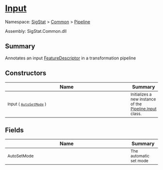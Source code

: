 # [Input](./Input.md)

Namespace: [SigStat]() > [Common](./../README.md) > [Pipeline](./README.md)

Assembly: SigStat.Common.dll

## Summary
Annotates an input [FeatureDescriptor](https://github.com/hargitomi97/sigstat/blob/master/docs/md/SigStat/Common/FeatureDescriptor.md) in a transformation pipeline

## Constructors

| Name | Summary | 
| --- | --- | 
| <div style ="width:390px"><sub>Input ( [`AutoSetMode`](./AutoSetMode.md) )</sub></div>| <sub>Initializes a new instance of the [Pipeline.Input](https://github.com/hargitomi97/sigstat/blob/master/docs/md/SigStat/Common/Pipeline/Input.md) class.</sub></div>| <br>


## Fields

| Name | Summary | 
| --- | --- | 
| <div style ="width:390px"><sub>AutoSetMode</sub></div>| <sub>The automatic set mode</sub></div>| <br>


